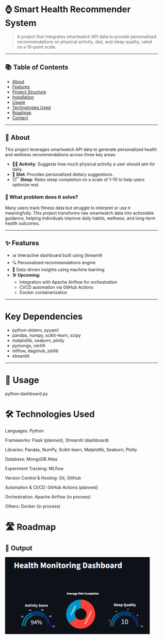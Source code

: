 # ⌚ Smart Health Recommender System

> A project that integrates smartwatch API data to provide personalized recommendations on physical activity, diet, and sleep quality, rated on a 10-point scale.

---

## 📚 Table of Contents

- [About](#about)
- [Features](#features)
- [Project Structure](#project-structure)
- [Installation](#installation)
- [Usage](#usage)
- [Technologies Used](#technologies-used)
- [Roadmap](#roadmap)
- [Contact](#contact)

---

## 📖 About

This project leverages smartwatch API data to generate personalized health and wellness recommendations across three key areas:

- 🏃‍♂️ **Activity**: Suggests how much physical activity a user should aim for daily.
- 🍎 **Diet**: Provides personalized dietary suggestions.
- 😴 **Sleep**: Rates sleep completion on a scale of 1–10 to help users optimize rest.

### 🧩 What problem does it solve?

Many users track fitness data but struggle to interpret or use it meaningfully. This project transforms raw smartwatch data into actionable guidance, helping individuals improve daily habits, wellness, and long-term health outcomes.

---

## ✨ Features

- 📊 Interactive dashboard built using Streamlit
- 🔍 Personalized recommendations engine
- 🧠 Data-driven insights using machine learning
- 🛠️ **Upcoming:**
  - Integration with Apache Airflow for orchestration
  - CI/CD automation via GitHub Actions
  - Docker containerization

---
# Key Dependencies
- python-dotenv, pyyaml
- pandas, numpy, scikit-learn, scipy
- matplotlib, seaborn, plotly
- pymongo, certifi
- mlflow, dagshub, joblib
- streamlit 

---
# 🚀 Usage
python dashboard.py

# 🛠 Technologies Used
Languages: Python

Frameworks: Flask (planned), Streamlit (dashboard)

Libraries: Pandas, NumPy, Scikit-learn, Matplotlib, Seaborn, Plotly

Database: MongoDB Atlas

Experiment Tracking: MLflow

Version Control & Hosting: Git, GitHub

Automation & CI/CD: GitHub Actions (planned)

Orchestration: Apache Airflow (in process)

Others: Docker (in process)

# 🛣 Roadmap
<imh src = Data Flow Diagram.png>

## 📸 Output
<img src = Dashboard.PNG>
